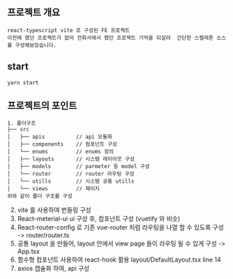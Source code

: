 
## 프로젝트 개요
```
react-typescript vite 로 구성된 FE 프로젝트
이전에 했던 프로젝트가 없어 전회사에서 했던 프로젝트 기억을 되살려  간단한 스켈레톤 소스를 구성해보았습니다. 
```
## start
```
yarn start
```

## 프로젝트의 포인트
```
1. 폴더구조
├── src
│   ├── apis          // api 모듈화
│   ├── components    // 컴포넌트 구성
│   └── enums         // enums 정의
│   ├── layouts       // 시스템 레이아웃 구성
│   ├── models        // parmeter 등 model 구성
│   └── router        // router 라우팅 구성
│   └── utills        // 시스템 공통 utills
│   └── views         // 페이지
위와 같이 폴더 구조를 구성
```
2. vite 를 사용하여 번들링 구성
3. React-meterial-ui  ui 구성 후, 컴포넌트 구성 (vuetify 와 비슷)
4. React-router-config 로 기존 vue-router 처럼 라우팅을 나열 할 수 있도록 구성  ->  router/router.ts
5. 공통 layout 을 만들어, layout 안에서 view page 들이 라우팅 될 수 있게 구성    ->  App.tsx
6. 함수형 컴포넌트 사용하여 react-hook 활용 layout/DefaultLayout.tsx line 14
7. axios 캡슐화 하여, api 구성
```


